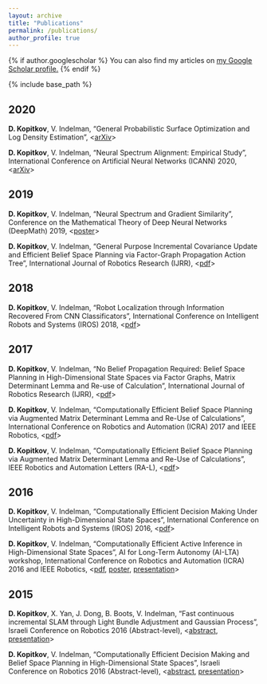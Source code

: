 ```yaml
---
layout: archive
title: "Publications"
permalink: /publications/
author_profile: true
---
```


{% if author.googlescholar %}
  You can also find my articles on <u><a href="{{author.googlescholar}}">my Google Scholar profile</a>.</u>
{% endif %}

{% include base_path %}

<!---
{% for post in site.publications reversed %}
  {% include archive-single.html %}
{% endfor %}
-->


## 2020

**D. Kopitkov**, V. Indelman, “General Probabilistic Surface Optimization and Log Density Estimation”, <[arXiv](https://arxiv.org/pdf/1903.10567.pdf)>

**D. Kopitkov**, V. Indelman, “Neural Spectrum Alignment: Empirical Study”, International Conference on Artificial Neural Networks (ICANN) 2020, <[arXiv](https://arxiv.org/pdf/1910.08720.pdf)>

## 2019

**D. Kopitkov**, V. Indelman, “Neural Spectrum and Gradient Similarity”, Conference on the Mathematical Theory of Deep Neural Networks (DeepMath) 2019, <[poster](https://drive.google.com/file/d/1IZGtySvxBQOD5VdyF5ZNAAqF3ZeOT7hk/view?usp=sharing)>

**D. Kopitkov**, V. Indelman, “General Purpose Incremental Covariance Update and Efficient Belief Space Planning via Factor-Graph Propagation Action Tree”, International Journal of Robotics Research (IJRR), <[pdf](https://drive.google.com/file/d/1aYAwcEvblyAnYrRdcmeHu9OApx1o-R35/view?usp=sharing)>

## 2018

**D. Kopitkov**, V. Indelman, “Robot Localization through Information Recovered From CNN Classificators”, International Conference on Intelligent Robots and Systems (IROS) 2018, <[pdf](https://drive.google.com/open?id=1u-ThNNdgmIOMsReVD6Ty_45WxZjAL-80)>

## 2017

**D. Kopitkov**, V. Indelman, “No Belief Propagation Required: Belief Space Planning in High-Dimensional State Spaces via Factor Graphs, Matrix Determinant Lemma and Re-use of Calculation”, International Journal of Robotics Research (IJRR), <[pdf](https://drive.google.com/file/d/180s4I2P7lwIvB8fxC1UZ-CzYKVsLt6l4/view?usp=sharing)>

**D. Kopitkov**, V. Indelman, “Computationally Efficient Belief Space Planning via Augmented Matrix Determinant Lemma and Re-Use of Calculations”, International Conference on Robotics and Automation (ICRA) 2017 and IEEE Robotics, <[pdf](https://drive.google.com/file/d/1VFh5__4CfUVcZY8LdzKFBlNJWLOKkpt5/view?usp=sharing)>

**D. Kopitkov**, V. Indelman, “Computationally Efficient Belief Space Planning via Augmented Matrix Determinant Lemma and Re-Use of Calculations”, IEEE Robotics and Automation Letters (RA-L), <[pdf](https://drive.google.com/file/d/0B8oPOB7oUAc_dHA1SlB6UFQtQnM/view?usp=sharing)>

## 2016

**D. Kopitkov**, V. Indelman, “Computationally Efficient Decision Making Under Uncertainty in High-Dimensional State Spaces”, International Conference on Intelligent Robots and Systems (IROS) 2016, <[pdf](https://drive.google.com/open?id=0B8oPOB7oUAc_OTdsOF80MS1JUWM)>

**D. Kopitkov**, V. Indelman, “Computationally Efficient Active Inference in High-Dimensional State Spaces”, AI for Long-Term Autonomy (AI-LTA) workshop, International Conference on Robotics and Automation (ICRA) 2016 and IEEE Robotics, <[pdf](https://drive.google.com/open?id=0B8oPOB7oUAc_Nlp2TUpBVU90enc), [poster](https://drive.google.com/open?id=0B8oPOB7oUAc_Rks2M1Uxa2JVOFk), [presentation](https://drive.google.com/open?id=0B8oPOB7oUAc_RXFiNXBnQ0g3OTA)>

## 2015

**D. Kopitkov**, X. Yan, J. Dong, B. Boots, V. Indelman, “Fast continuous incremental SLAM through Light Bundle Adjustment and Gaussian Process”, Israeli Conference on Robotics 2016 (Abstract-level), <[abstract](https://drive.google.com/open?id=0B8oPOB7oUAc_YmdQNXBFODhvTDg), [presentation](https://drive.google.com/open?id=0B8oPOB7oUAc_U2xtWDI3Q3YyQnc)>

**D. Kopitkov**, V. Indelman, “Computationally Efficient Decision Making and Belief Space Planning in High-Dimensional State Spaces”, Israeli Conference on Robotics 2016 (Abstract-level), <[abstract](https://drive.google.com/open?id=0B8oPOB7oUAc_RUtMU2xOQzB5ekE), [presentation](https://drive.google.com/open?id=0B8oPOB7oUAc_a01Ic0JPLXVBNVU)>

